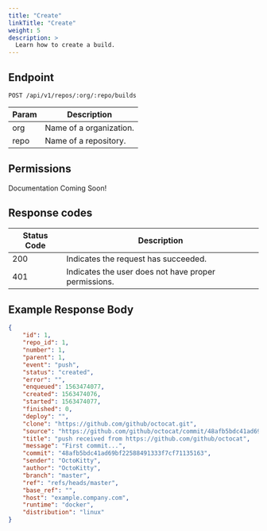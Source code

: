 ```yaml
---
title: "Create"
linkTitle: "Create"
weight: 5
description: >
  Learn how to create a build.
---
```


## Endpoint

```
POST /api/v1/repos/:org/:repo/builds
```

| Param | Description |
|---|---|
| org | Name of a organization. |
| repo | Name of a repository. |

## Permissions

Documentation Coming Soon!

## Response codes

| Status Code | Description |
|---|---|
| 200 | Indicates the request has succeeded. |
| 401 | Indicates the user does not have proper permissions. |

## Example Response Body

```json
{
	"id": 1,
	"repo_id": 1,
	"number": 1,
	"parent": 1,
	"event": "push",
	"status": "created",
	"error": "",
	"enqueued": 1563474077,
	"created": 1563474076,
	"started": 1563474077,
	"finished": 0,
	"deploy": "",
	"clone": "https://github.com/github/octocat.git",
	"source": "https://github.com/github/octocat/commit/48afb5bdc41ad69bf22588491333f7cf71135163",
	"title": "push received from https://github.com/github/octocat",
	"message": "First commit...",
	"commit": "48afb5bdc41ad69bf22588491333f7cf71135163",
	"sender": "OctoKitty",
	"author": "OctoKitty",
	"branch": "master",
	"ref": "refs/heads/master",
	"base_ref": "",
	"host": "example.company.com",
	"runtime": "docker",
	"distribution": "linux"
}
```
